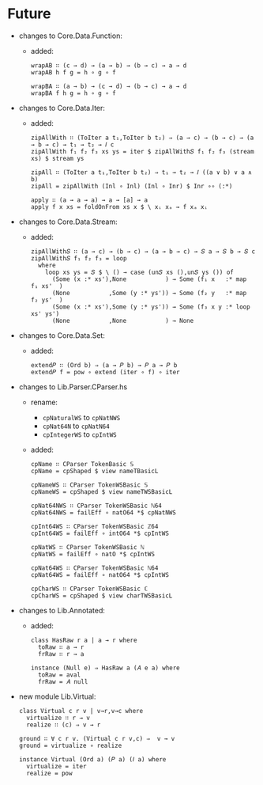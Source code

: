 # Future

- changes to Core.Data.Function:
  - added:
  
        wrapAB ∷ (c → d) → (a → b) → (b → c) → a → d
        wrapAB h f g = h ∘ g ∘ f
        
        wrapBA ∷ (a → b) → (c → d) → (b → c) → a → d
        wrapBA f h g = h ∘ g ∘ f

- changes to Core.Data.Iter:
  - added:

        zipAllWith ∷ (ToIter a t₁,ToIter b t₂) ⇒ (a → c) → (b → c) → (a → b → c) → t₁ → t₂ → 𝐼 c
        zipAllWith f₁ f₂ f₃ xs ys = iter $ zipAllWith𝑆 f₁ f₂ f₃ (stream xs) $ stream ys
        
        zipAll ∷ (ToIter a t₁,ToIter b t₂) ⇒ t₁ → t₂ → 𝐼 ((a ∨ b) ∨ a ∧ b)
        zipAll = zipAllWith (Inl ∘ Inl) (Inl ∘ Inr) $ Inr ∘∘ (:*)

        apply ∷ (a → a → a) → a → [a] → a
        apply f x xs = foldOnFrom xs x $ \ xᵢ xₐ → f xₐ xᵢ

- changes to Core.Data.Stream:
  - added:

        zipAllWith𝑆 ∷ (a → c) → (b → c) → (a → b → c) → 𝑆 a → 𝑆 b → 𝑆 c
        zipAllWith𝑆 f₁ f₂ f₃ = loop
          where
            loop xs ys = 𝑆 $ \ () → case (un𝑆 xs (),un𝑆 ys ()) of
              (Some (x :* xs'),None           ) → Some (f₁ x   :* map f₁ xs'  )
              (None           ,Some (y :* ys')) → Some (f₂ y   :* map f₂ ys'  )
              (Some (x :* xs'),Some (y :* ys')) → Some (f₃ x y :* loop xs' ys')
              (None           ,None           ) → None

- changes to Core.Data.Set:
  - added:

        extend𝑃 ∷ (Ord b) ⇒ (a → 𝑃 b) → 𝑃 a → 𝑃 b
        extend𝑃 f = pow ∘ extend (iter ∘ f) ∘ iter

- changes to Lib.Parser.CParser.hs
  - rename:
    - `cpNaturalWS` to `cpNatNWS`
    - `cpNat64N` to `cpNatN64`
    - `cpIntegerWS` to `cpIntWS`
  - added:

        cpName ∷ CParser TokenBasic 𝕊
        cpName = cpShaped $ view nameTBasicL
        
        cpNameWS ∷ CParser TokenWSBasic 𝕊
        cpNameWS = cpShaped $ view nameTWSBasicL

        cpNat64NWS ∷ CParser TokenWSBasic ℕ64
        cpNat64NWS = failEff ∘ natO64 *$ cpNatNWS

        cpInt64WS ∷ CParser TokenWSBasic ℤ64
        cpInt64WS = failEff ∘ intO64 *$ cpIntWS

        cpNatWS ∷ CParser TokenWSBasic ℕ
        cpNatWS = failEff ∘ natO *$ cpIntWS

        cpNat64WS ∷ CParser TokenWSBasic ℕ64
        cpNat64WS = failEff ∘ natO64 *$ cpIntWS

        cpCharWS ∷ CParser TokenWSBasic ℂ
        cpCharWS = cpShaped $ view charTWSBasicL

- changes to Lib.Annotated:
  - added:
    
        class HasRaw r a | a → r where
          toRaw ∷ a → r
          frRaw ∷ r → a

        instance (Null e) ⇒ HasRaw a (𝐴 e a) where
          toRaw = aval
          frRaw = 𝐴 null

- new module Lib.Virtual:

      class Virtual c r v | v→r,v→c where
        virtualize ∷ r → v
        realize ∷ (c) ⇒ v → r
      
      ground ∷ ∀ c r v. (Virtual c r v,c) ⇒  v → v
      ground = virtualize ∘ realize
      
      instance Virtual (Ord a) (𝑃 a) (𝐼 a) where
        virtualize = iter
        realize = pow

